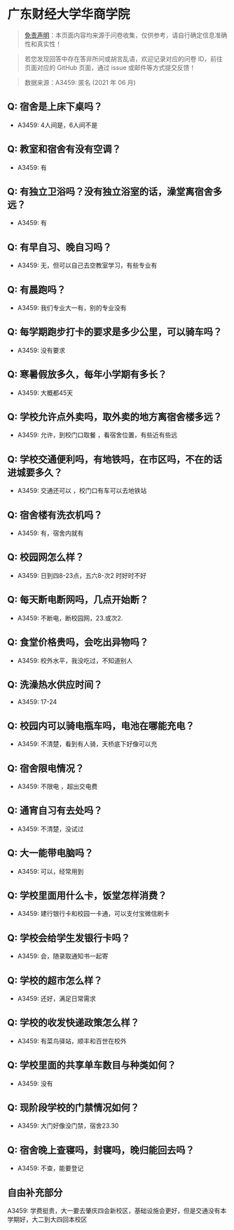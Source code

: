 # 广东财经大学华商学院

> [免责声明](https://colleges.chat/#_3)：本页面内容均来源于问卷收集，仅供参考，请自行确定信息准确性和真实性！

> 若您发现回答中存在答非所问或胡言乱语，欢迎记录对应的问卷 ID，前往页面对应的 GitHub 页面，通过 issue 或邮件等方式提交反馈！

> 数据来源：A3459: 匿名 (2021 年 06 月)

## Q: 宿舍是上床下桌吗？

- A3459: 4人间是，6人间不是

## Q: 教室和宿舍有没有空调？

- A3459: 有

## Q: 有独立卫浴吗？没有独立浴室的话，澡堂离宿舍多远？

- A3459: 有

## Q: 有早自习、晚自习吗？

- A3459: 无，但可以自己去空教室学习，有些专业有

## Q: 有晨跑吗？

- A3459: 我们专业大一有，别的专业没有

## Q: 每学期跑步打卡的要求是多少公里，可以骑车吗？

- A3459: 没有要求

## Q: 寒暑假放多久，每年小学期有多长？

- A3459: 大概都45天

## Q: 学校允许点外卖吗，取外卖的地方离宿舍楼多远？

- A3459: 允许，到校门口取餐 ，看宿舍位置，有些近有些远

## Q: 学校交通便利吗，有地铁吗，在市区吗，不在的话进城要多久？

- A3459: 交通还可以 ，校门口有车可以去地铁站

## Q: 宿舍楼有洗衣机吗？

- A3459: 有，宿舍内就有

## Q: 校园网怎么样？

- A3459: 日到四8-23点，五六8-次2   时好时不好

## Q: 每天断电断网吗，几点开始断？

- A3459: 不断电，断校园网，23.或次2.

## Q: 食堂价格贵吗，会吃出异物吗？

- A3459: 校外水平，我没吃过，不知道别人

## Q: 洗澡热水供应时间？

- A3459: 17-24

## Q: 校园内可以骑电瓶车吗，电池在哪能充电？

- A3459: 不清楚，看到有人骑，天桥底下好像可以充

## Q: 宿舍限电情况？

- A3459: 不限电 ，超出交电费

## Q: 通宵自习有去处吗？

- A3459: 不清楚，没试过

## Q: 大一能带电脑吗？

- A3459: 可以，经常用到

## Q: 学校里面用什么卡，饭堂怎样消费？

- A3459: 建行银行卡和校园一卡通，可以支付宝微信刷卡

## Q: 学校会给学生发银行卡吗？

- A3459: 会，随录取通知书一起寄

## Q: 学校的超市怎么样？

- A3459: 还好，满足日常需求

## Q: 学校的收发快递政策怎么样？

- A3459: 有菜鸟驿站，顺丰和百世在校外

## Q: 学校里面的共享单车数目与种类如何？

- A3459: 没有

## Q: 现阶段学校的门禁情况如何？

- A3459: 大门好像没门禁，宿舍23.30

## Q: 宿舍晚上查寝吗，封寝吗，晚归能回去吗？

- A3459: 不查，能要登记

## 自由补充部分

A3459: 学费挺贵，大一要去肇庆四会新校区，基础设施会更好，但是交通没有本学期好，大二到大四回本校区